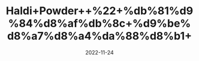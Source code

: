 ---
title: 'Haldi+Powder++%22+%db%81%d9%84%d8%af%db%8c+%d9%be%d8%a7%d8%a4%da%88%d8%b1+'
date: '2022-11-24' 
metatag: '' 
inventory: '0' 
draft: false 
# meta description 
shortDescripton: 'Tumeric+Powder+%22++It+is+a+natural+anti-inflammatory+compound.+Turmeric+can+increase+the+antioxidant+capacity+of+the+body.'
description: 'Spices+%d9%85%d8%b5%d8%a7%d9%84%d8%ad%db%92'
longdescription: ''
tags: ''
brand: ''
subCategory: ''
unit: '250 gm-Pk'
sellCount: '0'
featured: False
# product Price
price: '100.0'
# Product Short Description
shortDescription: 'Tumeric+Powder+%22++It+is+a+natural+anti-inflammatory+compound.+Turmeric+can+increase+the+antioxidant+capacity+of+the+body.'
productID: '04024640-5624-ED11-9968-005056B3A416'
type: 'products'
category: 'Spices+%d9%85%d8%b5%d8%a7%d9%84%d8%ad%db%92' 
thumnailproduct: 'https://eraconnect.blob.core.windows.net/product-images/aminsaddiquidawakhana/04024640-5624-ED11-9968-005056B3A416.webp' 
images:
  - image: 'https://eraconnect.blob.core.windows.net/product-images/aminsaddiquidawakhana/04024640-5624-ED11-9968-005056B3A416.webp'  
Variants:
---